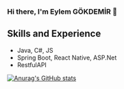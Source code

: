 ### Hi there, I'm Eylem GÖKDEMİR 👋

## Skills and Experience
* Java, C#, JS
* Spring Boot, React Native, ASP.Net
* RestfulAPI

[![Anurag's GitHub stats](https://github-readme-stats.vercel.app/api?username=EylemGokdemir05)](https://github.com/anuraghazra/github-readme-stats)
